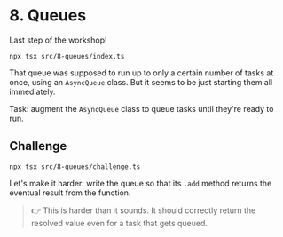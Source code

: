 # 8. Queues

Last step of the workshop!

```shell
npx tsx src/8-queues/index.ts
```

That queue was supposed to run up to only a certain number of tasks at once, using an `AsyncQueue` class.
But it seems to be just starting them all immediately.

Task: augment the `AsyncQueue` class to queue tasks until they're ready to run.

## Challenge

```shell
npx tsx src/8-queues/challenge.ts
```

Let's make it harder: write the queue so that its `.add` method returns the eventual result from the function.

> 👉 This is harder than it sounds.
> It should correctly return the resolved value even for a task that gets queued.
